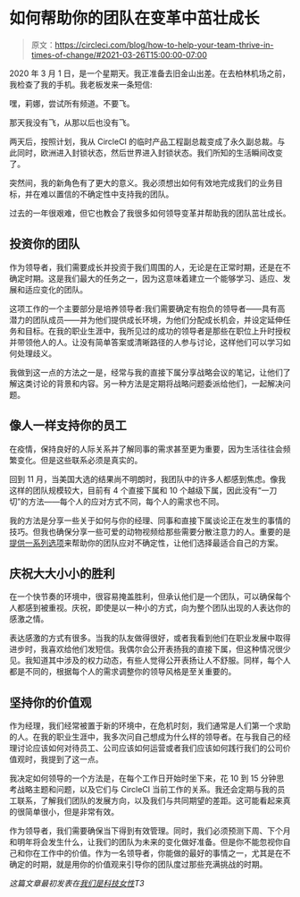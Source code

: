 # 如何帮助你的团队在变革中茁壮成长

> 原文：<https://circleci.com/blog/how-to-help-your-team-thrive-in-times-of-change/#2021-03-26T15:00:00-07:00>

2020 年 3 月 1 日，是一个星期天。我正准备去旧金山出差。在去柏林机场之前，我检查了我的手机。我老板发来一条短信:

嘿，莉娜，尝试所有频道。不要飞。

那天我没有飞，从那以后也没有飞。

两天后，按照计划，我从 CircleCI 的临时产品工程副总裁变成了永久副总裁。与此同时，欧洲进入封锁状态，然后世界进入封锁状态。我们所知的生活瞬间改变了。

突然间，我的新角色有了更大的意义。我必须想出如何有效地完成我们的业务目标，并在难以置信的不确定性中支持我的团队。

过去的一年很艰难，但它也教会了我很多如何领导变革并帮助我的团队茁壮成长。

## 投资你的团队

作为领导者，我们需要成长并投资于我们周围的人，无论是在正常时期，还是在不确定时期。这是我们最大的任务之一，因为这意味着建立一个能够学习、适应、发展和适应变化的团队。

这项工作的一个主要部分是培养领导者:我们需要确定有抱负的领导者——具有高潜力的团队成员——并为他们提供成长环境，为他们分配成长机会，并设定延伸任务和目标。在我的职业生涯中，我所见过的成功的领导者是那些在职位上升时授权并带领他人的人。让没有简单答案或清晰路径的人参与讨论，这样他们可以学习如何处理歧义。

我做到这一点的方法之一是，经常与我的直接下属分享战略会议的笔记，让他们了解这类讨论的背景和内容。另一种方法是定期将战略问题委派给他们，一起解决问题。

## 像人一样支持你的员工

在疫情，保持良好的人际关系并了解同事的需求甚至更为重要，因为生活往往会频繁变化。但是这些联系必须是真实的。

回到 11 月，当美国大选的结果尚不明朗时，我团队中的许多人都感到焦虑。像我这样的团队规模较大，目前有 4 个直接下属和 10 个越级下属，因此没有“一刀切”的方法——每个人的应对方式不同，每个人的需求也不同。

我的方法是分享一些关于如何与你的经理、同事和直接下属谈论正在发生的事情的技巧。但我也确保分享一些可爱的动物视频给那些需要分散注意力的人。重要的是[提供一系列选项](https://circleci.com/blog/building-strong-distributed-teams-one-pixel-at-a-time/)来帮助你的团队应对不确定性，让他们选择最适合自己的方案。

## 庆祝大大小小的胜利

在一个快节奏的环境中，很容易掩盖胜利，但承认他们是一个团队，可以确保每个人都感到被重视。庆祝，即使是以一种小的方式，向为整个团队出现的人表达你的感激之情。

表达感激的方式有很多。当我的队友做得很好，或者我看到他们在职业发展中取得进步时，我喜欢给他们发短信。我偶尔会公开表扬我的直接下属，但这种情况很少见。我知道其中涉及的权力动态，有些人觉得公开表扬让人不舒服。同样，每个人都是不同的，根据每个人的需求调整你的领导风格是至关重要的。

## 坚持你的价值观

作为经理，我们经常被置于新的环境中，在危机时刻，我们通常是人们第一个求助的人。在我的职业生涯中，我多次问自己想成为什么样的领导者。在与我自己的经理讨论应该如何对待员工、公司应该如何运营或者我们应该如何践行我们的公司价值观时，我提到了这一点。

我决定如何领导的一个方法是，在每个工作日开始时坐下来，花 10 到 15 分钟思考战略主题和问题，以及它们与 CircleCI 当前工作的关系。我还会定期与我的员工联系，了解我们团队的发展方向，以及我们与共同期望的差距。这可能看起来真的很简单很小，但是非常有效。

作为领导者，我们需要确保当下得到有效管理。同时，我们必须预测下周、下个月和明年将会发生什么，让我们的团队为未来的变化做好准备。但是你不能忽视你自己和你在工作中的价值。作为一名领导者，你能做的最好的事情之一，尤其是在不确定的时期，就是用你的价值观来引导你的团队度过那些充满挑战的时期。

*这篇文章最初发表在[我们是科技女性](https://wearetechwomen.com/how-to-help-your-team-thrive-in-times-of-change/)T3*
